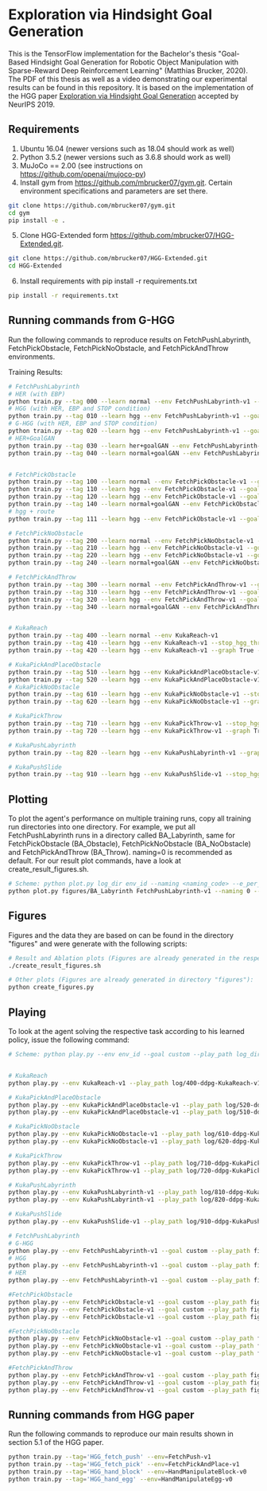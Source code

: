# Exploration via Hindsight Goal Generation

This is the TensorFlow implementation for the Bachelor's thesis "Goal-Based Hindsight Goal Generation for Robotic Object Manipulation with Sparse-Reward Deep Reinforcement Learning" (Matthias Brucker, 2020). The PDF of this thesis as well as a video demonstrating our experimental results can be found in this repository.
It is based on the implementation of the HGG paper [Exploration via Hindsight Goal Generation](http://arxiv.org/abs/1906.04279) accepted by NeurIPS 2019.



## Requirements
1. Ubuntu 16.04 (newer versions such as 18.04 should work as well)
2. Python 3.5.2 (newer versions such as 3.6.8 should work as well)
3. MuJoCo == 2.00 (see instructions on https://github.com/openai/mujoco-py)
4. Install gym from https://github.com/mbrucker07/gym.git. Certain environment specifications and parameters are set there. 
```bash
git clone https://github.com/mbrucker07/gym.git
cd gym
pip install -e . 
```
5. Clone HGG-Extended form https://github.com/mbrucker07/HGG-Extended.git.
```bash
git clone https://github.com/mbrucker07/HGG-Extended.git
cd HGG-Extended
```
6. Install requirements with pip install -r requirements.txt
```bash
pip install -r requirements.txt
```

## Running commands from G-HGG

Run the following commands to reproduce results on FetchPushLabyrinth, FetchPickObstacle, FetchPickNoObstacle, and FetchPickAndThrow environments.

Training Results:

```bash
# FetchPushLabyrinth
# HER (with EBP)
python train.py --tag 000 --learn normal --env FetchPushLabyrinth-v1 --goal custom 
# HGG (with HER, EBP and STOP condition)
python train.py --tag 010 --learn hgg --env FetchPushLabyrinth-v1 --goal custom --stop_hgg_threshold 0.3
# G-HGG (with HER, EBP and STOP condition)
python train.py --tag 020 --learn hgg --env FetchPushLabyrinth-v1 --goal custom --graph True --n_x 31 --n_y 31 --n_z 11 --stop_hgg_threshold 0.3 
# HER+GoalGAN
python train.py --tag 030 --learn her+goalGAN --env FetchPushLabyrinth-v1 --goal custom
python train.py --tag 040 --learn normal+goalGAN --env FetchPushLabyrinth-v1 --goal custom


# FetchPickObstacle
python train.py --tag 100 --learn normal --env FetchPickObstacle-v1 --goal custom 
python train.py --tag 110 --learn hgg --env FetchPickObstacle-v1 --goal custom --stop_hgg_threshold 0.3
python train.py --tag 120 --learn hgg --env FetchPickObstacle-v1 --goal custom --graph True --n_x 31 --n_y 31 --n_z 11 --stop_hgg_threshold 0.3
python train.py --tag 140 --learn normal+goalGAN --env FetchPickObstacle-v1 --goal custom
# hgg + route
python train.py --tag 111 --learn hgg --env FetchPickObstacle-v1 --goal custom --stop_hgg_threshold 0.5 --route True 

# FetchPickNoObstacle
python train.py --tag 200 --learn normal --env FetchPickNoObstacle-v1 --goal custom 
python train.py --tag 210 --learn hgg --env FetchPickNoObstacle-v1 --goal custom --stop_hgg_threshold 0.3
python train.py --tag 220 --learn hgg --env FetchPickNoObstacle-v1 --goal custom --graph True --n_x 31 --n_y 31 --n_z 11 --stop_hgg_threshold 0.3
python train.py --tag 240 --learn normal+goalGAN --env FetchPickNoObstacle-v1 --goal custom

# FetchPickAndThrow
python train.py --tag 300 --learn normal --env FetchPickAndThrow-v1 --goal custom 
python train.py --tag 310 --learn hgg --env FetchPickAndThrow-v1 --goal custom --stop_hgg_threshold 0.9
python train.py --tag 320 --learn hgg --env FetchPickAndThrow-v1 --goal custom --graph True --n_x 51 --n_y 51 --n_z 7 --stop_hgg_threshold 0.9
python train.py --tag 340 --learn normal+goalGAN --env FetchPickAndThrow-v1 --goal custom


# KukaReach
python train.py --tag 400 --learn normal --env KukaReach-v1 
python train.py --tag 410 --learn hgg --env KukaReach-v1 --stop_hgg_threshold 0.3
python train.py --tag 420 --learn hgg --env KukaReach-v1 --graph True --n_x 51 --n_y 51 --n_z 7 --stop_hgg_threshold 0.9

# KukaPickAndPlaceObstacle
python train.py --tag 510 --learn hgg --env KukaPickAndPlaceObstacle-v1 --stop_hgg_threshold 0.3
python train.py --tag 520 --learn hgg --env KukaPickAndPlaceObstacle-v1 --graph True --n_x 51 --n_y 51 --n_z 15 --stop_hgg_threshold 0.9
# KukaPickNoObstacle
python train.py --tag 610 --learn hgg --env KukaPickNoObstacle-v1 --stop_hgg_threshold 0.3
python train.py --tag 620 --learn hgg --env KukaPickNoObstacle-v1 --graph True --n_x 51 --n_y 51 --n_z 15 --stop_hgg_threshold 0.9

# KukaPickThrow
python train.py --tag 710 --learn hgg --env KukaPickThrow-v1 --stop_hgg_threshold 0.3 --epoch 30
python train.py --tag 720 --learn hgg --env KukaPickThrow-v1 --graph True --n_x 51 --n_y 51 --n_z 7 --stop_hgg_threshold 0.9 --epoch 30

# KukaPushLabyrinth
python train.py --tag 820 --learn hgg --env KukaPushLabyrinth-v1 --graph True --n_x 51 --n_y 51 --n_z 7 --stop_hgg_threshold 0.9

# KukaPushSlide
python train.py --tag 910 --learn hgg --env KukaPushSlide-v1 --stop_hgg_threshold 0.3 --epoch 20

```
## Plotting

To plot the agent's performance on multiple training runs, copy all training run directories into one directory. For example, we put all FetchPushLabyrinth runs in a directory called BA_Labyrinth, same for FetchPickObstacle (BA_Obstacle), FetchPickNoObstacle (BA_NoObstacle) and FetchPickAndThrow (BA_Throw). naming=0 is recommended as default. For our result plot commands, have a look at create_result_figures.sh. 

```bash
# Scheme: python plot.py log_dir env_id --naming <naming_code> --e_per_c <episodes per cycle>
python plot.py figures/BA_Labyrinth FetchPushLabyrinth-v1 --naming 0 --e_per_c 20
```

## Figures

Figures and the data they are based on can be found in the directory "figures" and were generate with the following scripts:

```bash
# Result and Ablation plots (Figures are already generated in the respective subdirectories in directory "figures"):
./create_result_figures.sh

# Other plots (Figures are already generated in directory "figures"):
python create_figures.py
```

## Playing 

To look at the agent solving the respective task according to his learned policy, issue the following command:

```bash
# Scheme: python play.py --env env_id --goal custom --play_path log_dir --play_epoch <epoch number, latest or best>


# KukaReach
python play.py --env KukaReach-v1 --play_path log/400-ddpg-KukaReach-v1-normal --play_epoch best

# KukaPickAndPlaceObstacle
python play.py --env KukaPickAndPlaceObstacle-v1 --play_path log/520-ddpg-KukaPickAndPlaceObstacle-v1-hgg-graph-stop --play_epoch best
python play.py --env KukaPickAndPlaceObstacle-v1 --play_path log/510-ddpg-KukaPickAndPlaceObstacle-v1-hgg-stop --play_epoch best

# KukaPickNoObstacle
python play.py --env KukaPickNoObstacle-v1 --play_path log/610-ddpg-KukaPickNoObstacle-v1-hgg-stop --play_epoch best
python play.py --env KukaPickNoObstacle-v1 --play_path log/620-ddpg-KukaPickNoObstacle-v1-hgg-graph-stop --play_epoch best

# KukaPickThrow
python play.py --env KukaPickThrow-v1 --play_path log/710-ddpg-KukaPickThrow-v1-hgg-stop --play_epoch best
python play.py --env KukaPickThrow-v1 --play_path log/720-ddpg-KukaPickThrow-v1-hgg-graph-stop --play_epoch best

# KukaPushLabyrinth
python play.py --env KukaPushLabyrinth-v1 --play_path log/810-ddpg-KukaPushLabyrinth-v1-hgg-stop --play_epoch best
python play.py --env KukaPushLabyrinth-v1 --play_path log/820-ddpg-KukaPushLabyrinth-v1-hgg-graph-stop --play_epoch best

# KukaPushSlide
python play.py --env KukaPushSlide-v1 --play_path log/910-ddpg-KukaPushSlide-v1-hgg-stop --play_epoch best

# FetchPushLabyrinth
# G-HGG
python play.py --env FetchPushLabyrinth-v1 --goal custom --play_path figures/BA_Labyrinth/000-ddpg-FetchPushLabyrinth-v1-hgg-mesh-stop --play_epoch best
# HGG
python play.py --env FetchPushLabyrinth-v1 --goal custom --play_path figures/BA_Labyrinth/010-ddpg-FetchPushLabyrinth-v1-hgg-stop --play_epoch best
# HER
python play.py --env FetchPushLabyrinth-v1 --goal custom --play_path figures/BA_Labyrinth/010-ddpg-FetchPushLabyrinth-v1-normal --play_epoch best

#FetchPickObstacle
python play.py --env FetchPickObstacle-v1 --goal custom --play_path figures/BA_Obstacle/100-ddpg-FetchPickObstacle-v1-hgg-mesh-stop --play_epoch best
python play.py --env FetchPickObstacle-v1 --goal custom --play_path figures/BA_Obstacle/112-ddpg-FetchPickObstacle-v1-hgg-stop --play_epoch best
python play.py --env FetchPickObstacle-v1 --goal custom --play_path figures/BA_Obstacle/120-ddpg-FetchPickObstacle-v1-normal --play_epoch best

#FetchPickNoObstacle
python play.py --env FetchPickNoObstacle-v1 --goal custom --play_path figures/BA_NoObstacle/200-ddpg-FetchPickNoObstacle-v1-hgg-mesh-stop --play_epoch best
python play.py --env FetchPickNoObstacle-v1 --goal custom --play_path figures/BA_NoObstacle/210-ddpg-FetchPickNoObstacle-v1-hgg-stop --play_epoch best
python play.py --env FetchPickNoObstacle-v1 --goal custom --play_path figures/BA_NoObstacle/220-ddpg-FetchPickNoObstacle-v1-normal --play_epoch best

#FetchPickAndThrow
python play.py --env FetchPickAndThrow-v1 --goal custom --play_path figures/BA_Throw/300a-ddpg-FetchPickAndThrow-v1-hgg-mesh-stop --play_epoch best
python play.py --env FetchPickAndThrow-v1 --goal custom --play_path figures/BA_Throw/310a-ddpg-FetchPickAndThrow-v1-hgg-stop --play_epoch best
python play.py --env FetchPickAndThrow-v1 --goal custom --play_path figures/BA_Throw/320a-ddpg-FetchPickAndThrow-v1-hgg-normal --play_epoch best
```

## Running commands from HGG paper

Run the following commands to reproduce our main results shown in section 5.1 of the HGG paper.

```bash
python train.py --tag='HGG_fetch_push' --env=FetchPush-v1
python train.py --tag='HGG_fetch_pick' --env=FetchPickAndPlace-v1
python train.py --tag='HGG_hand_block' --env=HandManipulateBlock-v0
python train.py --tag='HGG_hand_egg' --env=HandManipulateEgg-v0
```
